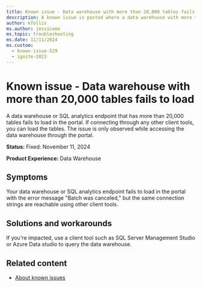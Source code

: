```yaml
---
title: Known issue - Data warehouse with more than 20,000 tables fails to load
description: A known issue is posted where a data warehouse with more than 20,000 tables fails to load
author: kfollis
ms.author: jessicamo
ms.topic: troubleshooting
ms.date: 11/11/2024
ms.custom:
  - known-issue-529
  - ignite-2023
---
```


# Known issue - Data warehouse with more than 20,000 tables fails to load

A data warehouse or SQL analytics endpoint that has more than 20,000 tables fails to load in the portal.  If connecting through any other client tools, you can load the tables. The issue is only observed while accessing the data warehouse through the portal.

**Status:** Fixed: November 11, 2024

**Product Experience:** Data Warehouse

## Symptoms

Your data warehouse or SQL analytics endpoint fails to load in the portal with the error message "Batch was canceled," but the same connection strings are reachable using other client tools.

## Solutions and workarounds

If you're impacted, use a client tool such as SQL Server Management Studio or Azure Data studio to query the data warehouse.

## Related content

- [About known issues](https://support.fabric.microsoft.com/known-issues)
